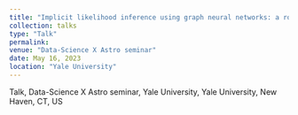 ```yaml
---
title: "Implicit likelihood inference using graph neural networks: a robust model to constrain 𝛀m"
collection: talks
type: "Talk"
permalink:
venue: "Data-Science X Astro seminar"
date: May 16, 2023
location: "Yale University"
---
```


Talk, Data-Science X Astro seminar, Yale University, Yale University, New Haven, CT, US
